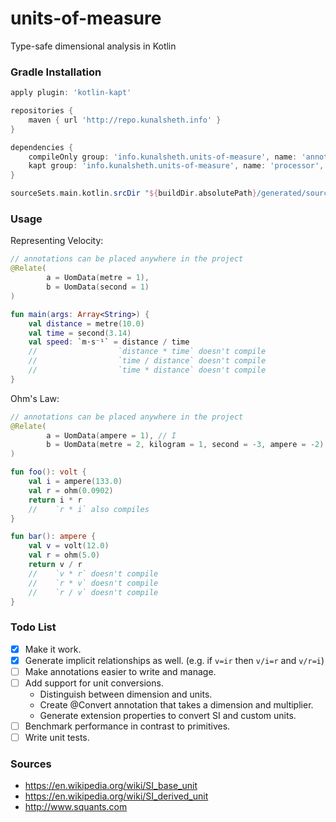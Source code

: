 # units-of-measure
Type-safe dimensional analysis in Kotlin

### Gradle Installation
```groovy
apply plugin: 'kotlin-kapt'

repositories {
    maven { url 'http://repo.kunalsheth.info' }
}

dependencies {
    compileOnly group: 'info.kunalsheth.units-of-measure', name: 'annotations', version: '1.1.3'
    kapt group: 'info.kunalsheth.units-of-measure', name: 'processor', version: '1.1.3'
}

sourceSets.main.kotlin.srcDir "${buildDir.absolutePath}/generated/source/kaptKotlin/main"
```

### Usage
Representing Velocity:
```kotlin
// annotations can be placed anywhere in the project
@Relate(
        a = UomData(metre = 1),
        b = UomData(second = 1)
)

fun main(args: Array<String>) {
    val distance = metre(10.0)
    val time = second(3.14)
    val speed: `m⋅s⁻¹` = distance / time
    //                  `distance * time` doesn't compile
    //                  `time / distance` doesn't compile
    //                  `time * distance` doesn't compile
}
```
Ohm's Law:
```kotlin
// annotations can be placed anywhere in the project
@Relate(
        a = UomData(ampere = 1), // I
        b = UomData(metre = 2, kilogram = 1, second = -3, ampere = -2) // R
)

fun foo(): volt {
    val i = ampere(133.0)
    val r = ohm(0.0902)
    return i * r
    //    `r * i` also compiles
}

fun bar(): ampere {
    val v = volt(12.0)
    val r = ohm(5.0)
    return v / r
    //    `v * r` doesn't compile
    //    `r * v` doesn't compile
    //    `r / v` doesn't compile
}
```

### Todo List
- [x] Make it work.
- [x] Generate implicit relationships as well. (e.g. if ``v=ir`` then ``v/i=r`` and ``v/r=i``)
- [ ] Make annotations easier to write and manage.
- [ ] Add support for unit conversions.
    - Distinguish between dimension and units.
    - Create @Convert annotation that takes a dimension and multiplier.
    - Generate extension properties to convert SI and custom units.
- [ ] Benchmark performance in contrast to primitives.
- [ ] Write unit tests.

### Sources
- https://en.wikipedia.org/wiki/SI_base_unit
- https://en.wikipedia.org/wiki/SI_derived_unit
- http://www.squants.com